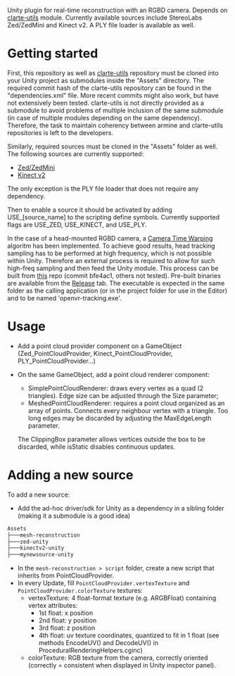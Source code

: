 Unity plugin for real-time reconstruction with an RGBD camera.
Depends on [clarte-utils](https://github.com/clarte53/clarte-utils.git "clarte-utils") module.
Currently available sources include StereoLabs Zed/ZedMini and Kinect v2. A PLY file loader is available as well.

Getting started
===============
First, this repository as well as [clarte-utils](https://github.com/clarte53/clarte-utils.git "clarte-utils")
repository must be cloned into your Unity project as submodules inside the "Assets" directory. The required commit hash of the clarte-utils repository can be found in the "dependencies.xml" file. More recent commits might also work, but have not extensively been tested. clarte-utils is not directly provided as a submodule to avoid problems of multiple inclusion of the same submodule (in case of multiple modules depending on the same dependency). Therefore, the task to maintain coherency between armine and clarte-utils repositories is left to the developers.

Similarly, required sources must be cloned in the "Assets" folder as well. The following sources are currently supported:
- [Zed/ZedMini](https://github.com/stereolabs/zed-unity)
- [Kinect v2](https://github.com/clarte53/kinectv2-unity)

The only exception is the PLY file loader that does not require any dependency.

Then to enable a source it should be activated by adding USE_[source_name] to the scripting define symbols. Currently supported flags are USE_ZED, USE_KINECT, and USE_PLY.

In the case of a head-mounted RGBD camera, a [Camera Time Warping](https://ieeexplore.ieee.org/document/8699171) algoritm has been implemented. To achieve good results, head tracking sampling has to be performed at high frequency, which is not possible within Unity. Therefore an external process is required to allow for such high-freq sampling and then feed the Unity module. This process can be built from [this](https://github.com/clarte53/openvr-tracking) repo (commit bfe4ac1, others not tested). Pre-built binaries are available from the [Release](https://github.com/clarte53/openvr-tracking/releases/tag/0.1) tab. The executable is expected in the same folder as the calling application (or in the project folder for use in the Editor) and to be named 'openvr-tracking.exe'.

Usage
=====
- Add a point cloud provider component on a GameObject (Zed_PointCloudProvider, Kinect_PointCloudProvider, PLY_PointCloudProvider...)
- On the same GameObject, add a point cloud renderer component:
    - SimplePointCloudRenderer: draws every vertex as a quad (2 triangles). Edge size can be adjusted through the Size parameter;
    - MeshedPointCloudRenderer: requires a point cloud organized as an array of points. Connects every neighbour vertex with a triangle. Too long edges may be discarded by adjusting the MaxEdgeLength parameter.

    The ClippingBox  parameter allows vertices outside the box to be discarded, while isStatic disables continuous updates. 

Adding a new source
===================
To add a new source:
- Add the ad-hoc driver/sdk for Unity as a dependency in a sibling folder (making it a submodule is a good idea)
```bash
Assets
├───mesh-reconstruction
├───zed-unity
├───kinectv2-unity
├───mynewsource-unity
```
- In the `mesh-reconstruction > script` folder, create a new script that inherits from PointCloudProvider.
- In every Update, fill `PointCloudProvider.vertexTexture` and `PointCloudProvider.colorTexture` textures:
    - vertexTexture: 4 float-format texture (e.g. ARGBFloat) containing vertex attributes:
        - 1st float: x position
        - 2nd float: y position
        - 3rd float: z position
        - 4th float: uv texture coordinates, quantized to fit in 1 float (see methods EncodeUV() and DecodeUV() in ProceduralRenderingHelpers.cginc)
    - colorTexture: RGB texture from the camera, correctly oriented (correctly = consistent when displayed in Unity inspector panel).